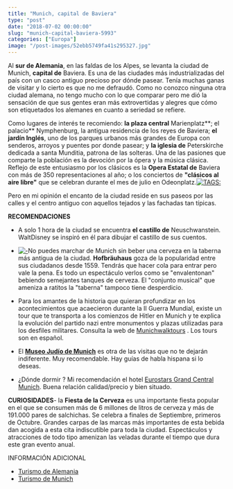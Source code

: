 ```yaml
---
title: "Munich, capital de Baviera"
type: "post"
date: "2018-07-02 00:00:00"
slug: "munich-capital-baviera-5993"
categories: ["Europa"]
image: "/post-images/52ebb5749fa41s295327.jpg"
---
```


Al **sur de Alemania**, en las faldas de los Alpes, se levanta la ciudad de Munich, **capital de** Baviera. Es una de las ciudades más industrializadas del país con un casco antiguo precioso por dónde pasear. Tenía muchas ganas de visitar y lo cierto es que no me defraudó. Como no conozco ninguna otra ciudad alemana, no tengo mucho con lo que comparar pero me dió la sensación de que sus gentes eran más extrovertidas y alegres que cómo son etiquetados los alemanes en cuanto a seriedad se refiere.  
  
   
  
Como lugares de interés te recomiendo: **la plaza central** Marienplatz**; el palacio** Nymphenburg, la antigua residencia de los reyes de Baviera; **el jardín Inglés**, uno de los parques urbanos más grandes de Europa con senderos, arroyos y puentes por donde pasear; y **la iglesia de** Peterskirche dedicada a santa Munditia, patrona de las solteras. Una de las pasiones que comparte la población es la devoción por la ópera y la música clásica. Reflejo de este entusiasmo por los clásicos es la **Opera Estatal de** Baviera con más de 350 representaciones al año; o los conciertos de **"clásicos al aire libre"** que se celebran durante el mes de julio en Odeonplatz.[![ TAGS:](/post-images/52ebb5749fa41s295327.jpg "Marienplatz by romanboed")](http://www.flickr.com/photos/romanboed/10024777854/sizes/c/in/photostream/)  
  
Pero en mi opinión el encanto de la ciudad reside en sus paseos por las calles y el centro antiguo con aquellos tejados y las fachadas tan típicas.  
  
**RECOMENDACIONES**

- A solo 1 hora de la ciudad se encuentra **el castillo de** Neuschwanstein. WaltDisney se inspiró en él para dibujar el castillo de sus cuentos.
- [ ![ - ](/post-images/52ebb752cab71s347472.jpg "banda de la cervecería Hoftbrauhaus by romanboed")](http://www.flickr.com/photos/romanboed/10116344656/sizes/c/in/photostream/)No puedes marchar de Munich sin beber una cerveza en la taberna más antigua de la ciudad. **Hofbräuhaus** goza de la popularidad entre sus ciudadanos desde 1559. Tendrás que hacer cola para entrar pero vale la pena. Es todo un espectáculo verlos como se "envalentonan" bebiendo semejantes tanques de cerveza. El "conjunto musical" que ameniza a ratitos la "taberna" tampoco tiene desperdicio.

- Para los amantes de la historia que quieran profundizar en los acontecimientos que acaecieron durante la II Guerra Mundial, existe un tour que te transporta a los comienzos de Hitler en Munich y te explica la evolución del partido nazi entre monumentos y plazas utilizadas para los desfiles militares. Consulta la web de [Munichwalktours](http://WWW.MUNICHWALKTOURS.DE) . Los tours son en español.
- El [**Museo Judío de Munich**](http://www.juedisches-museum-muenchen.de/) es otra de las visitas que no te dejarán indiferente. Muy recomendable. Hay guías de habla hispana si lo deseas.
- ¿Dónde dormir ? Mi recomendación el hotel [ Eurostars Grand Central Munich](http://www.missviajes.com/hotel-eurostars-grand-central-munich-1177114). Buena relación calidad/precio y bien situado.

**CURIOSIDADES**- la **Fiesta de la Cerveza** es una importante fiesta popular en el que se consumen más de 6 millones de litros de cerveza y más de 191.000 pares de salchichas. Se celebra a finales de Septiembre, primeros de Octubre. Grandes carpas de las marcas más importantes de esta bebida dan acogida a esta cita indiscutible para toda la ciudad. Espectáculos y atracciones de todo tipo amenizan las veladas durante el tiempo que dura este gran evento anual.

INFORMACIÓN ADICIONAL

- [Turismo de Alemania](http://www.alemania-turismo.com/pages_ms/muenchen_esp.htm)
- [ Turismo de Munich](http://www.muenchen.de/Rathaus/tourist_office/155384/munich_turismo_espanol.html)